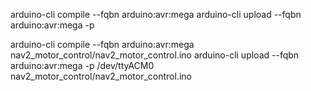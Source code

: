 arduino-cli compile --fqbn arduino:avr:mega <path>
arduino-cli upload --fqbn arduino:avr:mega -p <port> <path>

arduino-cli compile --fqbn arduino:avr:mega nav2_motor_control/nav2_motor_control.ino
arduino-cli upload --fqbn arduino:avr:mega -p /dev/ttyACM0 nav2_motor_control/nav2_motor_control.ino